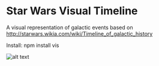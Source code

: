 # Star Wars Visual Timeline

A visual representation of galactic events based on http://starwars.wikia.com/wiki/Timeline_of_galactic_history

Install:
npm install vis

![alt text](https://i.imgur.com/NMt0pWE.png)


